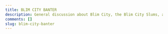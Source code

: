 ```yaml
---
title: BLIM CITY BANTER
description: General discussion about Blim City, the Blim City Slums, and anything else aroudn town
comments: []
slug: blim-city-banter
---
```

